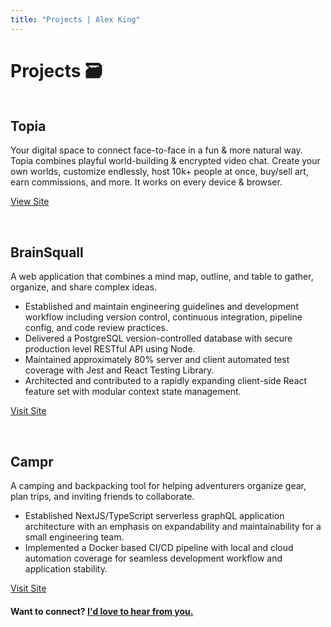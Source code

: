 ```yaml
---
title: "Projects | Alex King"
---
```


# **Projects 🗃**

<div class="project">
  <div class="project-images">
    <img src="/projects/desktop/topia.jpg" alt="" class="desktop" />
  </div>

  <div class='project-content'>

## Topia

Your digital space to connect face-to-face in a fun & more natural way. Topia combines playful world-building & encrypted video chat. Create your own worlds, customize endlessly, host 10k+ people at once, buy/sell art, earn commissions, and more. It works on every device & browser.

[View Site](https://topia.io)

  </div>
</div>

<div class="project">
  <div class="project-images">
    <img src="/projects/desktop/brainsquall.jpg" alt="" class="desktop" />
    <img src="/projects/mobile/brainsquall.png" alt="" class="mobile"/>
  </div>

  <div class='project-content'>

## BrainSquall

A web application that combines a mind map, outline, and table to gather, organize, and share complex ideas.

- Established and maintain engineering guidelines and development workflow including version control, continuous integration, pipeline config, and code review practices.
- Delivered a PostgreSQL version-controlled database with secure production level RESTful API using Node.
- Maintained approximately 80% server and client automated test coverage with Jest and React Testing Library.
- Architected and contributed to a rapidly expanding client-side React feature set with modular context state management.

[Visit Site](https://brainsquall.co)

  </div>
</div>

<div class="project">
  <div class="project-images">
    <img src="/projects/desktop/campr.jpg" alt="" class="desktop" />
    <img src="/projects/mobile/campr.png" alt="" class="mobile"/>
  </div>

  <div class='project-content'>

## Campr

A camping and backpacking tool for helping adventurers organize gear, plan trips, and inviting friends to collaborate.

- Established NextJS/TypeScript serverless graphQL application architecture with an emphasis on expandability and maintainability for a small engineering team.
- Implemented a Docker based CI/CD pipeline with local and cloud automation coverage for seamless development workflow and application stability.

[Visit Site](https://getcampr.com)

  </div>
</div>

<!-- <div class="project">
  <div class="project-images">
    <img src="/projects/desktop/triohub.jpg" alt="" class="desktop" />
    <img src="/projects/mobile/triohub.png" alt="" class="mobile"/>
  </div>

  <div class='project-content'>

## TrioHub

A rental organization web and mobile application allowing users track potential rentals, collaborate with housemates, and secure a home with ease.

- Established application styled guide, UI wireframes and high fidelity mockups, and UX flows for onboarding and main use cases using Figma.
- Implemented drag and drop functionality with a custom positioning algorithm for a performant and accessible drag and drop experience.

<a href="https://triohub.io" target="_blank" rel="noopener noreferrer">View Site</a>

<!-- [Read More](/writing/triohub) -->

  <!-- </div> -->
<!-- </div>  -->

<!-- <div class="project">
  <div class="project-images">
    <img src="/projects/desktop/kingston.jpg" alt="" class="desktop" />
    <img src="/projects/mobile/kingston.png" alt="" class="mobile"/>
  </div>

  <div class='project-content'>

## Kingston Co.

A custom developed performant e-commerce platform for men's high fashion products.

- Designed and implemented database schema with production level RESTful API endpoints for a complex item and SKU based inventory management system.
- Developed checkout flow with Stripe API integration, dynamic tax calculation, and server side price verification.
- Custom built item reservation system with automatic reservation expiration and database sync to maintain data continuity.
- Implemented address management system with input validation and error handling.

<!-- [Read More](/writing/kingston-co) -->

  <!-- </div> -->
<!-- </div> -->

<!-- <div class="project">
  <div class="project-images">
    <img src="/projects/desktop/trainingbot.jpg" alt="" class="desktop" />
    <img src="/projects/mobile/trainingbot.png" alt="" class="mobile"/>
  </div>

  <div class='project-content'>

## Training Bot

A web application allowing training managers to send employees automated text message and email notifications.

- Built and deployed production level notification bot utilizing Node, MySQL, and AWS with custom written automation functions to manage notification data, interval timers, and notification triggers.
- Coordinate with team of four developers to meet daily feature goals based on agile methodologies to build and deliver a scalable React, Redux notification bot with automated text and email services.
- Utilized APIs such as Twilio, SendGrid, Auth0, and Stripe to meet feature complete deadlines.

<a href="https://trainingbot.co" target="_blank" rel="noopener noreferrer">View Site</a>
<a href="https://github.com/training-bot" target="_blank" rel="noopener noreferrer">View Code</a>
[Read More](/writing/training-bot)

  </div>
</div> -->

<!-- <div class="project">
  <div class="project-images">
    <img src="/projects/desktop/line.jpg" alt="" class="desktop" />
    <img src="/projects/mobile/line.png" alt="" class="mobile"/>
  </div>

  <div class='project-content'>

## LINE

An e-commerce site built with SquareSpace to meet client requirements of being able to manage store inventory and customer orders.

- Produced site wire frames, UI / UX mockups for website and established new data schema for project.
- Designed and implemented a home goods e-commerce site with Content Management System (CMS).
- Serve as webmaster; handle web management, security assurance, and site integrity.

[Read More](/writing/line)

  </div>
</div> -->

#### Want to connect? [I'd love to hear from you.](/contact)
